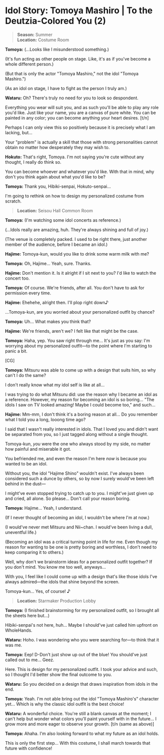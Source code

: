 # Idol Story: Tomoya Mashiro | To the Deutzia-Colored You (2)

> **Season:** Summer<br>
> **Location:** Costume Room

**Tomoya:** (...Looks like I misunderstood something.)

(It's fun acting as other people on stage. Like, it's as if you've become a whole different person.)

(But that is only the actor "Tomoya Mashiro," not the idol "Tomoya Mashiro.")

(As an idol on stage, I have to fight as the person I truly am.)

**Wataru:** Oh? There's truly no need for you to look so despondent.

Everything you wear will suit you, and as such you'll be able to play any role you'd like. Just like your name, you are a canvas of pure white. You can be painted in any color; you can become anything your heart desires. [t/n]

Perhaps I can only view this so positively because it is precisely what I am lacking, but...

Your "problem" is actually a skill that those with strong personalities cannot obtain no matter how desperately they may wish to.

**Hokuto:** That's right, Tomoya. I'm not saying you're cute without any thought, I really do think so.

You can become whoever and whatever you'd like. With that in mind, why don't you think again about what you'd like to be?

**Tomoya:** Thank you, Hibiki-senpai, Hokuto-senpai...

I'm going to rethink on how to design my personalized costume from scratch.

> **Location:** Seisou Hall Common Room

**Tomoya:** (I'm watching some idol concerts as reference.)

(...Idols really are amazing, huh. They're always shining and full of joy.)

(The venue is completely packed. I used to be right there, just another member of the audience, before I became an idol.)

**Hajime:** Tomoya-kun, would you like to drink some warm milk with me?

**Tomoya:** Oh, Hajime... Yeah, sure. Thanks.

**Hajime:** Don't mention it. Is it alright if I sit next to you? I'd like to watch the concert too.

**Tomoya:** Of course. We're friends, after all. You don't have to ask for permission every time.

**Hajime:** Ehehehe, alright then. I'll plop right down♪

...Tomoya-kun, are you worried about your personalized outfit by chance?

**Tomoya:** Uh... What makes you think that?

**Hajime:** We're friends, aren't we? I felt like that might be the case.

**Tomoya:** Haha, yep. You saw right through me... It's just as you say: I'm worrying about my personalized outfit—to the point where I'm starting to panic a bit.

[CG]

**Tomoya:** Mitsuru was able to come up with a design that suits him, so why can't I do the same?

I don't really know what my idol self is like at all...

I was trying to do what Mitsuru did: use the reason why I became an idol as a reference. However, my reason for becoming an idol is so boring... "The idols I saw on TV looked amazing! Maybe I could become too," and such...

**Hajime:** Mm-mm, I don't think it's a boring reason at all... Do you remember what I told you a long, looong time ago?

I said that I wasn't really interested in idols. That I loved you and didn't want be separated from you, so I just tagged along without a single thought.

Tomoya-kun, *you* were the one who always stood by my side, no matter how painful and miserable it got.

You befriended me, and even the reason I'm here *now* is because you wanted to be an idol.

Without you, the idol "Hajime Shino" wouldn't exist. I've always been considered such a dunce by others, so by now I surely would've been left behind in the dust—

I might've even stopped trying to catch up to you. I might've just given up and cried, all alone. So please... Don't call your reason boring.

**Tomoya:** Hajime... Yeah, I understand.

(If I never thought of becoming an idol, I wouldn't be where I'm at now.)

(I would've never met Mitsuru and Nii~chan. I would've been living a dull, uneventful life.)

(Becoming an idol was a critical turning point in life for me. Even though my reason for wanting to be one is pretty boring and worthless, I don't need to keep comparing it to others.)

Well, why don't we brainstorm ideas for a personalized outfit together? If you don't mind. You know me too well, anyways...

With you, I feel like I could come up with a design that's like those idols I've always admired—the idols that shine beyond the screen.

Tomoya-kun... Yes, of course! ♪

> **Location:** Starmaker Production Lobby

**Tomoya:** (I finished brainstorming for my personalized outfit, so I brought all the sheets here but...)

Hibiki-senpai's not here, huh... Maybe I should've just called him upfront on WholeHands.

**Wataru:** Hoho. I was wondering who you were searching for—to think that it was me.

**Tomoya:** Eep! D-Don't just show up out of the blue! You should've just called out to me... Geez.

Here. This is design for my personalized outfit. I took your advice and such, so I thought I'd better show the final outcome to you.

**Wataru:** So you decided on a design that draws inspiration from idols in the end.

**Tomoya:** Yeah. I'm not able bring out the idol "Tomoya Mashiro's" character yet... Which is why the classic idol outfit is the best choice!

**Wataru:** A wonderful choice. You're still a blank canvas at the moment; I can't help but wonder what colors you'll paint yourself with in the future... I grow more and more eager to observe your growth. [t/n (same as above)]

**Tomoya:** Ahaha. I'm also looking forward to what my future as an idol holds.

This is only the first step... With this costume, I shall march towards that future with confidence!
